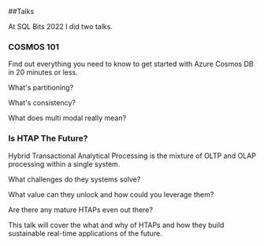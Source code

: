 ##Talks

At SQL Bits 2022 I did two talks.


### COSMOS 101

Find out everything you need to know to get started with Azure Cosmos DB in 20 minutes or less.

What's partitioning?

What's consistency?

What does multi modal really mean?


### Is HTAP The Future?

Hybrid Transactional Analytical Processing is the mixture of OLTP and OLAP processing within a single system.

What challenges do they systems solve?

What value can they unlock and how could you leverage them?

Are there any mature HTAPs even out there?

This talk will cover the what and why of HTAPs and how they build sustainable real-time applications of the future.

